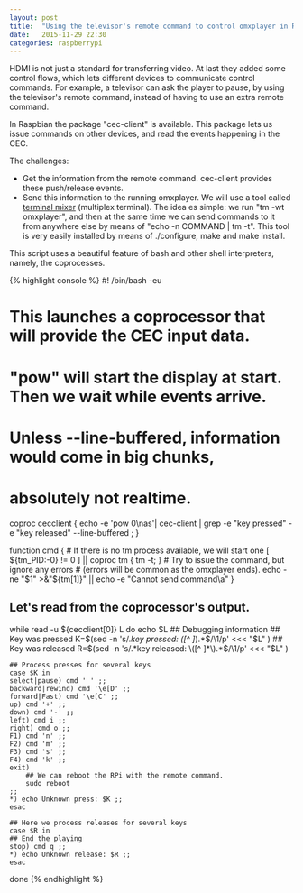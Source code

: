 ```yaml
---
layout: post
title:  "Using the televisor's remote command to control omxplayer in Raspberry Pi"
date:   2015-11-29 22:30
categories: raspberrypi
---
```


HDMI is not just a standard for transferring video.  At last they added some control flows, which lets different devices to communicate control commands.  For example, a televisor can ask the player to pause, by using the televisor's remote command, instead of having to use an extra remote command.

In Raspbian the package "cec-client" is available. This package lets us issue commands on other devices, and read the events happening in the CEC.

The challenges:

- Get the information from the remote command. cec-client provides these push/release events.
- Send this information to the running omxplayer.  We will use a tool called [terminal mixer](http://vicerveza.homeunix.net/~viric/soft/tm) (multiplex terminal). The idea es simple: we run "tm -wt omxplayer", and then at the same time we can send commands to it from anywhere else by means of "echo -n COMMAND | tm -t".  This tool is very easily installed by means of ./configure, make and make install.

This script uses a beautiful feature of bash and other shell interpreters, namely, the coprocesses.


{% highlight console %}
#! /bin/bash -eu

# This launches a coprocessor that will provide the CEC input data.
# "pow" will start the display at start. Then we wait while events arrive.
# Unless --line-buffered, information would come in big chunks,
# absolutely not realtime.
coproc cecclient { echo -e 'pow 0\nas'| cec-client |
	grep -e "key pressed" -e "key released" --line-buffered ; }

function cmd {
	# If there is no tm process available, we will start one
	[ ${tm_PID:-0} != 0 ] || coproc tm { tm -t;  }
	# Try to issue the command, but ignore any errors
	#   (errors will be common as the omxplayer ends).
	echo -ne "$1" >&"${tm[1]}" || echo -e "Cannot send command\a"
}

## Let's read from the coprocessor's output.
while read -u ${cecclient[0]} L
do
	echo $L    ## Debugging information
	## Key was pressed
	K=$(sed -n 's/.*key pressed: \([^ ]*\).*$/\1/p' <<< "$L" )
	## Key was released
	R=$(sed -n 's/.*key released: \([^ ]*\).*$/\1/p' <<< "$L" )

    ## Process presses for several keys
	case $K in
	select|pause) cmd ' ' ;;
	backward|rewind) cmd '\e[D' ;;
	forward|Fast) cmd '\e[C' ;;
	up) cmd '+' ;;
	down) cmd '-' ;;
	left) cmd i ;;
	right) cmd o ;;
	F1) cmd 'n' ;;
	F2) cmd 'm' ;;
	F3) cmd 's' ;;
	F4) cmd 'k' ;;
	exit)
		## We can reboot the RPi with the remote command.
		sudo reboot
	;;
	*) echo Unknown press: $K ;;
	esac

    ## Here we process releases for several keys
	case $R in
	## End the playing
	stop) cmd q ;;
	*) echo Unknown release: $R ;;
	esac
done
{% endhighlight %}

